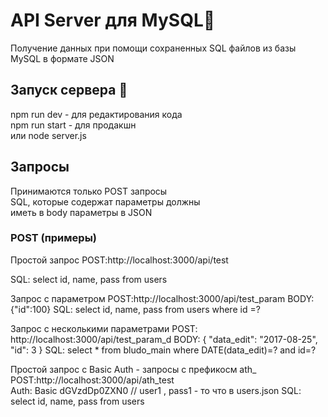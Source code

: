   # API Server для MySQL📝  
  Получение данных при помощи сохраненных SQL файлов из базы MySQL  в формате JSON
  
  ## Запуск сервера 🚀  
  npm run dev - для редактирования кода  
  npm run start - для продакшн  
   или  node server.js  
   

  ## Запросы
  Принимаются только POST запросы  
  SQL, которые содержат параметры должны  
  иметь в body параметры в JSON

  ### POST  (примеры)
 

Простой запрос
POST:http://localhost:3000/api/test

SQL: select id, name, pass from users 

Запрос с параметром
POST:http://localhost:3000/api/test_param
BODY: {"id":100}
SQL: select id, name, pass from users where id =?

Запрос с несколькими параметрами
POST: http://localhost:3000/api/test_param_d
BODY: {
    "data_edit": "2017-08-25",
    "id": 3
}
SQL: select * from bludo_main where DATE(data_edit)=? and id=?

Простой запрос с Basic Auth - запросы с префикосм ath_
POST:http://localhost:3000/api/ath_test  
Auth: Basic dGVzdDp0ZXN0  // user1 , pass1 - то что в users.json
SQL: select id, name, pass from users
